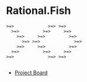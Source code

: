 # Rational.Fish


```
>=>             >=> >=>       
  >=>         >=>     >=>     
    >=>     >=>         >=>   
      >=> >=>             >=> 
    >=>     >=>         >=>   
  >=>         >=>     >=>     
>=>             >=> >=>       
                              
```
* [Project Board](https://github.com/orgs/gamma-js/projects/1)